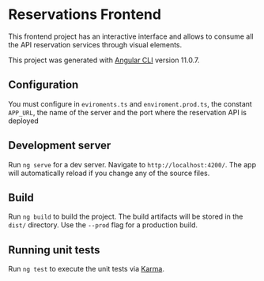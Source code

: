 # Reservations Frontend

This frontend project has an interactive interface and allows to consume all the API reservation services through visual elements.

This project was generated with [Angular CLI](https://github.com/angular/angular-cli) version 11.0.7.

## Configuration

You must configure in `eviroments.ts` and `enviroment.prod.ts`, the constant `APP_URL`, the name of the server and the port where the reservation API is deployed

## Development server

Run `ng serve` for a dev server. Navigate to `http://localhost:4200/`. The app will automatically reload if you change any of the source files.

## Build

Run `ng build` to build the project. The build artifacts will be stored in the `dist/` directory. Use the `--prod` flag for a production build.

## Running unit tests

Run `ng test` to execute the unit tests via [Karma](https://karma-runner.github.io).
